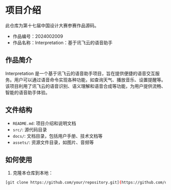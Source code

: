 # 项目介绍

此仓库为第十七届中国设计大赛参赛作品源码。

- 作品编号：2024002009
- 作品名称：Interpretation：基于讯飞云的语音助手

## 作品简介

Interpretation 是一个基于讯飞云的语音助手项目，旨在提供便捷的语音交互服务。用户可以通过语音命令实现各种功能，如查询天气、播放音乐、设置提醒等。该项目利用了讯飞云的语音识别、语义理解和语音合成等功能，为用户提供流畅、智能的语音助手体验。

## 文件结构

- `README.md`: 项目介绍和说明文档
- `src/`: 源代码目录
- `docs/`: 文档目录，包括用户手册、技术文档等
- `assets/`: 资源文件目录，如图片、音频等

## 如何使用

1. 克隆本仓库到本地：

```bash
[git clone https://github.com/your/repository.git](https://github.com/dewfewg/Interpretation.git)
